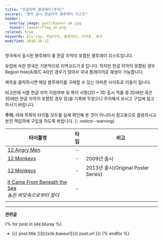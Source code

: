```yaml
---
title: "한글자막 블루레이(영국)"
excerpt: "영국 출시 한글자막 블루레이 리스트"
header:
  overlay_image: post/banner-uk.jpg
  teaser: teaser/flag_uk.png
related: true
keywords: blu-ray, 한글자막, 블루레이, 아마존, 영국
modified: 2016-10-13
---
```


영국에서 출시된 블루레이 중 한글 자막이 포함된 블루레이 리스트입니다.

유럽에 속한 영국은 기본적으로 지역코드가 *B* 입니다. 하지만 한글 자막이 포함된 경우 Region free(A/B/C All)인 경우가 많아서 국내 플레이어로 재생이 가능합니다.

제목을 클릭하시면 해당 블루레이를 구매할 수 있는 아마존 사이트로 이동이 됩니다.

비고란에 서플 한글 자막 지원여부 및 특이 사항(2D + 3D 출시 작품 중 2D에만 혹은 3D에만 한글 자막이 포함된 경우 등)을 기록해 두었으니 주의해서 보시고 구입에 참고하시기 바랍니다.

**주의:** 아래 목록의 타이틀 모두를 실제 확인해 본 것이 아니라서 참고용으로 활용하시고 본인 책임하에 구입을 하도록 바랍니다.
{: .notice--warning}

|타이틀명               |타입   |비고                           |
|----------------     |:---:|-------------------------------|
|[12 Angry Men](http://amzn.to/2ev5fs0)|-||
|[12 Monkeys](http://amzn.to/2e8Cn7I)|-|2009년 출시|
|[12 Monkeys](http://amzn.to/2ec7fkX)|-|2013년 출시(Original Poster Series)|
|[It Came From Beneath the Sea](http://amzn.to/2efGDAR)<br/><cite>놈은 바닷속으로부터 왔다</cite>|-||
||||

---

**관련글**

{% for post in site.bluray %}
  * [{{ post.title }}]({{site.baseurl}}{{ post.url }})
{% endfor %}
